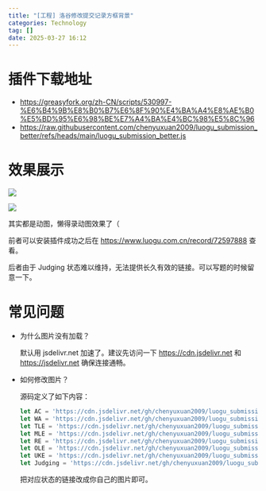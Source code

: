 ```yaml
---
title: "[工程] 洛谷修改提交记录方框背景"
categories: Technology
tag: []
date: 2025-03-27 16:12
---
```


# 插件下载地址

- <https://greasyfork.org/zh-CN/scripts/530997-%E6%B4%9B%E8%B0%B7%E6%8F%90%E4%BA%A4%E8%AE%B0%E5%BD%95%E6%98%BE%E7%A4%BA%E4%BC%98%E5%8C%96>
- <https://raw.githubusercontent.com/chenyuxuan2009/luogu_submission_better/refs/heads/main/luogu_submission_better.js>

# 效果展示

![](https://cdn.jsdelivr.net/gh/chenyuxuan2009/luogu_submission_better/example1.png)

![](https://cdn.jsdelivr.net/gh/chenyuxuan2009/luogu_submission_better/example2.png)

其实都是动图，懒得录动图效果了（

前者可以安装插件成功之后在 <https://www.luogu.com.cn/record/72597888> 查看。

后者由于 Judging 状态难以维持，无法提供长久有效的链接。可以写题的时候留意一下。

# 常见问题

- 为什么图片没有加载？

  默认用 jsdelivr.net 加速了。建议先访问一下 <https://cdn.jsdelivr.net> 和 https://jsdelivr.net 确保连接通畅。

- 如何修改图片？

  源码定义了如下内容：

  ```js
  let AC = 'https://cdn.jsdelivr.net/gh/chenyuxuan2009/luogu_submission_better/AC.gif'
  let WA = 'https://cdn.jsdelivr.net/gh/chenyuxuan2009/luogu_submission_better/WA.gif'
  let TLE = 'https://cdn.jsdelivr.net/gh/chenyuxuan2009/luogu_submission_better/TLE.gif'
  let MLE = 'https://cdn.jsdelivr.net/gh/chenyuxuan2009/luogu_submission_better/MLE.gif'
  let RE = 'https://cdn.jsdelivr.net/gh/chenyuxuan2009/luogu_submission_better/RE.gif'
  let OLE = 'https://cdn.jsdelivr.net/gh/chenyuxuan2009/luogu_submission_better/OLE.gif'
  let UKE = 'https://cdn.jsdelivr.net/gh/chenyuxuan2009/luogu_submission_better/UKE.gif'
  let Judging = 'https://cdn.jsdelivr.net/gh/chenyuxuan2009/luogu_submission_better/Judging.gif'
  ```

  把对应状态的链接改成你自己的图片即可。
